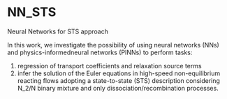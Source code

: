 # NN_STS
Neural Networks for STS approach

In this work, we investigate the possibility of using neural networks (NNs) and physics-informedneural networks (PINNs) to
perform tasks:

1. regression of transport coefficients and relaxation source terms
2. infer the solution of the Euler equations in high-speed non-equilibrium reacting flows adopting a state-to-state (STS)
   description considering N_2/N binary mixture and only dissociation/recombination processes.

